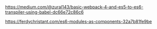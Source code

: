 https://medium.com/@zural143/basic-webpack-4-and-es5-to-es6-transpiler-using-babel-dc66e72c86c6

https://ferdychristant.com/es6-modules-as-components-32a7b81fe9be
